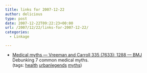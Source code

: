 ```yaml
---
title: links for 2007-12-22
author: delicious
type: post
date: 2007-12-22T09:22:23+00:00
url: /2007/12/22/links-for-2007-12-22/
categories:
  - Linkage

---
```

  * <div>
      <a href="http://www.bmj.com/cgi/content/short/335/7633/1288">Medical myths &#8212; Vreeman and Carroll 335 (7633): 1288 &#8212; BMJ</a>
    </div>
    
    <div>
      Debunking 7 common medical myths.
    </div>
    
    <div>
      (tags: <a href="http://del.icio.us/tazzzzz/health">health</a> <a href="http://del.icio.us/tazzzzz/urbanlegends">urbanlegends</a> <a href="http://del.icio.us/tazzzzz/myths">myths</a>)
    </div>